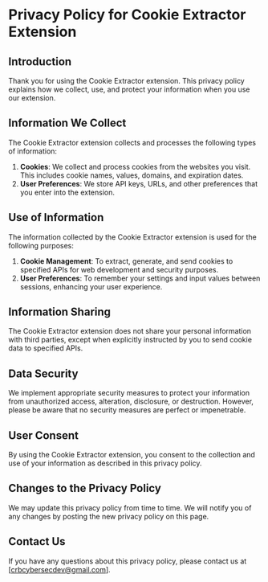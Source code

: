 # Privacy Policy for Cookie Extractor Extension

## Introduction
Thank you for using the Cookie Extractor extension. This privacy policy explains how we collect, use, and protect your information when you use our extension.

## Information We Collect
The Cookie Extractor extension collects and processes the following types of information:

1. **Cookies**: We collect and process cookies from the websites you visit. This includes cookie names, values, domains, and expiration dates.
2. **User Preferences**: We store API keys, URLs, and other preferences that you enter into the extension.

## Use of Information
The information collected by the Cookie Extractor extension is used for the following purposes:

1. **Cookie Management**: To extract, generate, and send cookies to specified APIs for web development and security purposes.
2. **User Preferences**: To remember your settings and input values between sessions, enhancing your user experience.

## Information Sharing
The Cookie Extractor extension does not share your personal information with third parties, except when explicitly instructed by you to send cookie data to specified APIs.

## Data Security
We implement appropriate security measures to protect your information from unauthorized access, alteration, disclosure, or destruction. However, please be aware that no security measures are perfect or impenetrable.

## User Consent
By using the Cookie Extractor extension, you consent to the collection and use of your information as described in this privacy policy.

## Changes to the Privacy Policy
We may update this privacy policy from time to time. We will notify you of any changes by posting the new privacy policy on this page.

## Contact Us
If you have any questions about this privacy policy, please contact us at [crbcybersecdev@gmail.com].
